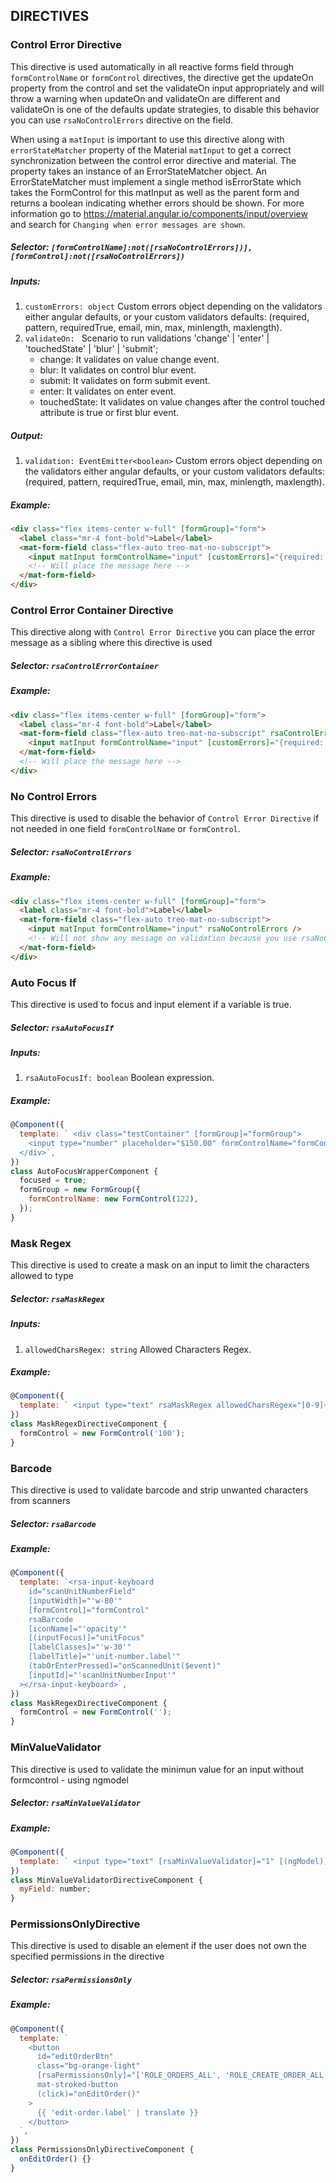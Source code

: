 ## DIRECTIVES

### Control Error Directive

This directive is used automatically in all reactive forms field through `formControlName` or `formControl` directives, the directive
get the updateOn property from the control and set the validateOn input appropriately and will throw a warning when updateOn and validateOn
are different and validateOn is one of the defaults update strategies, to disable this behavior you can use `rsaNoControlErrors` directive on the field.

When using a `matInput` is important to use this directive along with `errorStateMatcher` property of the Material `matInput` to get a correct synchronization
between the control error directive and material. The property takes an instance of an ErrorStateMatcher object. An ErrorStateMatcher must implement a single
method isErrorState which takes the FormControl for this matInput as well as the parent form and returns a boolean indicating whether errors should be shown.
For more information go to https://material.angular.io/components/input/overview and search for `Changing when error messages are shown`.

##### Selector: `[formControlName]:not([rsaNoControlErrors])], [formControl]:not([rsaNoControlErrors])`

##### Inputs:

1. `customErrors: object` Custom errors object depending on the validators either angular defaults, or your custom validators
   defaults: (required, pattern, requiredTrue, email, min, max, minlength, maxlength).
2. `validateOn: ` Scenario to run validations 'change' | 'enter' | 'touchedState' | 'blur' | 'submit';
   - change: It validates on value change event.
   - blur: It validates on control blur event.
   - submit: It validates on form submit event.
   - enter: It validates on enter event.
   - touchedState: It validates on value changes after the control touched attribute is true or first blur event.

##### Output:

1. `validation: EventEmitter<boolean>` Custom errors object depending on the validators either angular defaults, or your custom validators
   defaults: (required, pattern, requiredTrue, email, min, max, minlength, maxlength).

##### Example:

```html
<div class="flex items-center w-full" [formGroup]="form">
  <label class="mr-4 font-bold">Label</label>
  <mat-form-field class="flex-auto treo-mat-no-subscript">
    <input matInput formControlName="input" [customErrors]="{required: 'Item required'}" />
    <!-- Will place the message here -->
  </mat-form-field>
</div>
```

### Control Error Container Directive

This directive along with `Control Error Directive` you can place the error message as a sibling where this directive is used

##### Selector: `rsaControlErrorContainer`

##### Example:

```html
<div class="flex items-center w-full" [formGroup]="form">
  <label class="mr-4 font-bold">Label</label>
  <mat-form-field class="flex-auto treo-mat-no-subscript" rsaControlErrorContainer>
    <input matInput formControlName="input" [customErrors]="{required: 'Item required'}" />
  </mat-form-field>
  <!-- Will place the message here -->
</div>
```

### No Control Errors

This directive is used to disable the behavior of `Control Error Directive` if not needed in one field `formControlName` or `formControl`.

##### Selector: `rsaNoControlErrors`

##### Example:

```html
<div class="flex items-center w-full" [formGroup]="form">
  <label class="mr-4 font-bold">Label</label>
  <mat-form-field class="flex-auto treo-mat-no-subscript">
    <input matInput formControlName="input" rsaNoControlErrors />
    <!-- Will not show any message on validation because you use rsaNoControlErrors directive -->
  </mat-form-field>
</div>
```

### Auto Focus If

This directive is used to focus and input element if a variable is true.

##### Selector: `rsaAutoFocusIf`

##### Inputs:

1. `rsaAutoFocusIf: boolean` Boolean expression.

##### Example:

```js
@Component({
  template: ` <div class="testContainer" [formGroup]="formGroup">
    <input type="number" placeholder="$150.00" formControlName="formControlName" [(rsaAutoFocusIf)]="focused" />
  </div>`,
})
class AutoFocusWrapperComponent {
  focused = true;
  formGroup = new FormGroup({
    formControlName: new FormControl(122),
  });
}
```

### Mask Regex

This directive is used to create a mask on an input to limit the characters allowed to type

##### Selector: `rsaMaskRegex`

##### Inputs:

1. `allowedCharsRegex: string` Allowed Characters Regex.

##### Example:

```js
@Component({
  template: ` <input type="text" rsaMaskRegex allowedCharsRegex="[0-9]+" [formControl]="formControl" /> `,
})
class MaskRegexDirectiveComponent {
  formControl = new FormControl('100');
}
```

### Barcode

This directive is used to validate barcode and strip unwanted characters from scanners

##### Selector: `rsaBarcode`

##### Example:

```js
@Component({
  template: `<rsa-input-keyboard
    id="scanUnitNumberField"
    [inputWidth]="'w-80'"
    [formControl]="formControl"
    rsaBarcode
    [iconName]="'opacity'"
    [(inputFocus)]="unitFocus"
    [labelClasses]="'w-30'"
    [labelTitle]="'unit-number.label'"
    (tabOrEnterPressed)="onScannedUnit($event)"
    [inputId]="'scanUnitNumberInput'"
  ></rsa-input-keyboard>`,
})
class MaskRegexDirectiveComponent {
  formControl = new FormControl('');
}
```

### MinValueValidator

This directive is used to validate the minimun value for an input without formcontrol - using ngmodel

##### Selector: `rsaMinValueValidator`

##### Example:

```js
@Component({
  template: ` <input type="text" [rsaMinValueValidator]="1" [(ngModel)]="myField" /> `,
})
class MinValueValidatorDirectiveComponent {
  myField: number;
}
```

### PermissionsOnlyDirective

This directive is used to disable an element if the user does not own the specified permissions in the directive

##### Selector: `rsaPermissionsOnly`

##### Example:

```js
@Component({
  template: `
    <button
      id="editOrderBtn"
      class="bg-orange-light"
      [rsaPermissionsOnly]="['ROLE_ORDERS_ALL', 'ROLE_CREATE_ORDER_ALL']"
      mat-stroked-button
      (click)="onEditOrder()"
    >
      {{ 'edit-order.label' | translate }}
    </button>
  `,
})
class PermissionsOnlyDirectiveComponent {
  onEditOrder() {}
}
```
